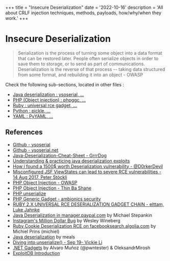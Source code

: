 +++
title = "Insecure Deserialization"
date = '2022-10-16'
description = 'All about CRLF injection techniques, methods, payloads, how/why/when they work.'
+++
# Insecure Deserialization

> Serialization is the process of turning some object into a data format that can be restored later. People often serialize objects in order to save them to storage, or to send as part of communications. Deserialization is the reverse of that process -- taking data structured from some format, and rebuilding it into an object - OWASP

Check the following sub-sections, located in other files :

* [Java deserialization : ysoserial, ...](Java.md)
* [PHP (Object injection) : phpggc, ...](PHP.md)
* [Ruby : universal rce gadget, ...](Ruby.md)
* [Python : pickle, ...](Python.md)
* [YAML : PyYAML, ...](YAML.md)

## References

* [Github - ysoserial](https://github.com/frohoff/ysoserial)
* [Github - ysoserial.net](https://github.com/pwntester/ysoserial.net)
* [Java-Deserialization-Cheat-Sheet - GrrrDog](https://github.com/GrrrDog/Java-Deserialization-Cheat-Sheet/blob/master/README.md)
* [Understanding & practicing java deserialization exploits](https://diablohorn.com/2017/09/09/understanding-practicing-java-deserialization-exploits/)
* [How i found a 1500$ worth Deserialization vulnerability - @D0rkerDevil](https://medium.com/@D0rkerDevil/how-i-found-a-1500-worth-deserialization-vulnerability-9ce753416e0a)
* [Misconfigured JSF ViewStates can lead to severe RCE vulnerabilities - 14 Aug 2017, Peter Stöckli](https://www.alphabot.com/security/blog/2017/java/Misconfigured-JSF-ViewStates-can-lead-to-severe-RCE-vulnerabilities.html)
* [PHP Object Injection - OWASP](https://www.owasp.org/index.php/PHP_Object_Injection)
* [PHP Object Injection - Thin Ba Shane](http://location-href.com/php-object-injection/)
* [PHP unserialize](http://php.net/manual/en/function.unserialize.php)
* [PHP Generic Gadget - ambionics security](https://www.ambionics.io/blog/php-generic-gadget-chains)
* [RUBY 2.X UNIVERSAL RCE DESERIALIZATION GADGET CHAIN - elttam, Luke Jahnke](https://www.elttam.com.au/blog/ruby-deserialization/)
* [Java Deserialization in manager.paypal.com](http://artsploit.blogspot.hk/2016/01/paypal-rce.html) by Michael Stepankin
* [Instagram's Million Dollar Bug](http://www.exfiltrated.com/research-Instagram-RCE.php) by Wesley Wineberg 
* [Ruby Cookie Deserialization RCE on facebooksearch.algolia.com](https://hackerone.com/reports/134321) by Michiel Prins (michiel)
* [Java deserialization](https://seanmelia.wordpress.com/2016/07/22/exploiting-java-deserialization-via-jboss/) by meals
* [Diving into unserialize() - Sep 19- Vickie Li](https://medium.com/swlh/diving-into-unserialize-3586c1ec97e)
* [.NET Gadgets](https://www.blackhat.com/docs/us-17/thursday/us-17-Munoz-Friday-The-13th-Json-Attacks.pdf) by Alvaro Muñoz (@pwntester) & OleksandrMirosh
* [ExploitDB Introduction](https://www.exploit-db.com/docs/english/44756-deserialization-vulnerability.pdf)
